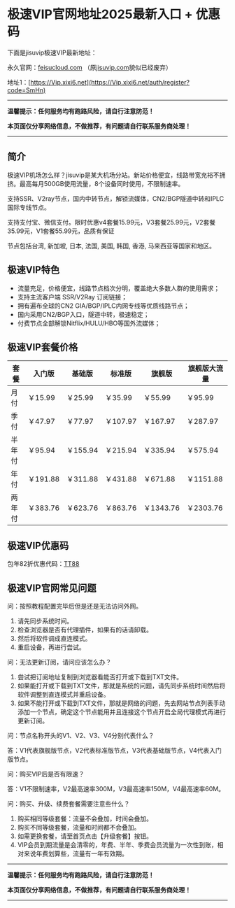 # 极速VIP官网地址2025最新入口 + 优惠码

下面是jisuvip极速VIP最新地址：

永久官网：[feisucloud.com](https://jisuvip.win/out/jisu) （原[jisuvip.com](https://jisuvip.win/out/jisu)貌似已经废弃）

地址1：[https://Vip.xixi6.net](https://Vip.xixi6.net/auth/register?code=SmHn)

---

**温馨提示：任何服务均有跑路风险，请自行注意防范！**

**本页面仅分享网络信息，不做推荐，有问题请自行联系服务商处理！**

---

## 简介

极速VIP机场怎么样？jisuvip是某大机场分站。新站价格便宜，线路带宽充裕不拥挤。最高每月500GB使用流量，8个设备同时使用，不限制速率。

支持SSR、V2ray节点，国内中转节点，解锁流媒体，CN2/BGP隧道中转和IPLC国际专线节点。

支持支付宝、微信支付。限时优惠v4套餐15.99元，V3套餐25.99元，V2套餐35.99元，V1套餐55.99元，品质有保证

节点包括台湾, 新加坡, 日本, 法国, 美国, 韩国, 香港, 马来西亚等国家和地区。

## 极速VIP特色

<ul>
	<li>流量充足，价格便宜，线路节点档次分明，覆盖绝大多数人群的使用需求；</li>
	<li>支持主流客户端 SSR/V2Ray 订阅链接；</li>
	<li>拥有遍布全球的CN2 GIA/BGP/IPLC内网专线等优质线路节点；</li>
	<li>国内采用CN2/BGP入口，隧道中转，极速稳定；</li>
	<li>付费节点全部解锁Nitflix/HULU/HBO等国外流媒体；</li>
</ul>

## 极速VIP套餐价格

|套餐|入门版|基础版|标准版|旗舰版|旗舰版大流量|
|----|----|----|----|----|----|
|月付|￥15.99|￥25.99|￥35.99|￥55.99|￥95.99|
|季付|￥47.97|￥77.97|￥107.97|￥167.97|￥287.97|
|半年付|￥95.94|￥155.94|￥215.94|￥335.94|￥575.94|
|年付|￥191.88|￥311.88|￥431.88|￥671.88|￥1151.88|
|两年付|￥383.76|￥623.76|￥863.76|￥1343.76|￥2303.76|

## 极速VIP优惠码

包年82折优惠代码：[TT88](https://jisuvip.win/out/jisu)

## 极速VIP官网常见问题

问：按照教程配置完毕后但是还是无法访问外网。

1. 请先同步系统时间。
2. 检查浏览器是否有代理插件，如果有的话请卸载。
3. 然后将软件调成直连模式。
4. 重启设备，再进行尝试。

问：无法更新订阅，请问应该怎么办？

1. 尝试把订阅地址复制到浏览器看能否打开或下载到TXT文件。
2. 如果能打开或下载到TXT文件，那就是系统的问题，请先同步系统时间然后将软件调整到直连模式并重启设备。
3. 如果不能打开或下载到TXT文件，那就是网络的问题，先去网站节点列表手动添加一个节点，确定这个节点能用并且连接这个节点开启全局代理模式再进行更新订阅。

问：节点名称开头的V1、V2、V3、V4分别代表什么？

答：V1代表旗舰版节点，V2代表标准版节点，V3代表基础版节点，V4代表入门版节点。

问：购买VIP后是否有限速？

答：V1不限制速率，V2最高速率300M，V3最高速率150M，V4最高速率60M。

问：购买、升级、续费套餐需要注意些什么？

1. 购买相同等级套餐：流量不会叠加，时间会叠加。
2. 购买不同等级套餐，流量和时间都不会叠加。
3. 如需更换套餐，请至首页点击【升级套餐】按钮。
4. VIP会员到期流量是会清零的，年费、半年、季费会员流量为一次性到账，相对来说年费划算些，流量有一年有效期。

---

**温馨提示：任何服务均有跑路风险，请自行注意防范！**

**本页面仅分享网络信息，不做推荐，有问题请自行联系服务商处理！**

---
